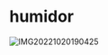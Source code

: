# humidor
![IMG20221020190425](https://user-images.githubusercontent.com/109001290/225321249-be63df14-16af-4227-8ec6-6dba3797bde0.jpg)
